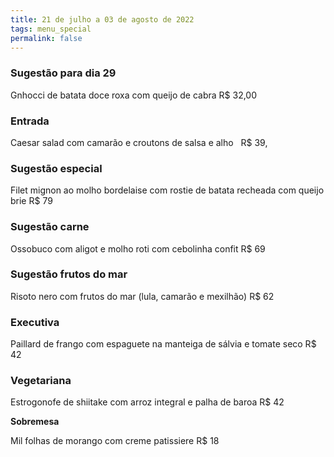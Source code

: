 ```yaml
---
title: 21 de julho a 03 de agosto de 2022
tags: menu_special
permalink: false
---
```

### Sugestão para dia 29

Gnhocci de batata doce roxa com queijo de cabra R$ 32,00

### Entrada

Caesar salad com camarão e croutons de salsa e alho   R$ 39,

### Sugestão especial

Filet mignon ao molho bordelaise com rostie de batata recheada com queijo brie R$ 79

### Sugestão carne

Ossobuco com aligot e molho roti com cebolinha confit R$ 69

### Sugestão frutos do mar

Risoto nero com frutos do mar (lula, camarão e mexilhão)  R$ 62

### Executiva

Paillard de frango com espaguete na manteiga de sálvia e tomate seco  R$ 42

### Vegetariana

Estrogonofe de shiitake com arroz integral e palha de baroa R$ 42

**Sobremesa**

Mil folhas de morango com creme patissiere  R$ 18